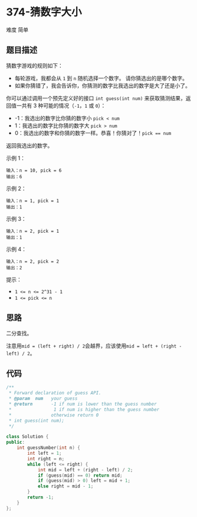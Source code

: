 # 374-猜数字大小

难度 简单



## 题目描述

猜数字游戏的规则如下：

- 每轮游戏，我都会从 `1` 到 `n` 随机选择一个数字。 请你猜选出的是哪个数字。
- 如果你猜错了，我会告诉你，你猜测的数字比我选出的数字是大了还是小了。

你可以通过调用一个预先定义好的接口 `int guess(int num)` 来获取猜测结果，返回值一共有 3 种可能的情况（`-1`，`1` 或 `0`）：

- -1：我选出的数字比你猜的数字小 `pick < num`
- 1：我选出的数字比你猜的数字大 `pick > num`
- 0：我选出的数字和你猜的数字一样。恭喜！你猜对了！`pick == num`

返回我选出的数字。

示例 1：
```
输入：n = 10, pick = 6
输出：6
```
示例 2：
```
输入：n = 1, pick = 1
输出：1
```
示例 3：
```
输入：n = 2, pick = 1
输出：1
```
示例 4：
```
输入：n = 2, pick = 2
输出：2
```

提示：

- `1 <= n <= 2^31 - 1`
- `1 <= pick <= n`



## 思路

二分查找。

注意用`mid = (left + right) / 2`会越界，应该使用`mid = left + (right - left) / 2`。



## 代码

```c++
/** 
 * Forward declaration of guess API.
 * @param  num   your guess
 * @return 	     -1 if num is lower than the guess number
 *			      1 if num is higher than the guess number
 *               otherwise return 0
 * int guess(int num);
 */

class Solution {
public:
    int guessNumber(int n) {
        int left = 1;
        int right = n;
        while (left <= right) {
            int mid = left + (right - left) / 2;
            if (guess(mid) == 0) return mid;
            if (guess(mid) > 0) left = mid + 1;
            else right = mid - 1;
        }
        return -1;
    }
};
```

